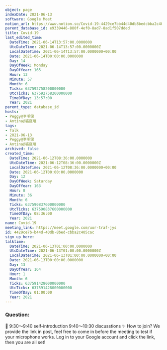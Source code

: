 ```yaml
---
object: page
indexDate: 2021-06-13
software: Google Meet
notion_url: https://www.notion.so/Covid-19-4429ce7bb44d40db8bedcbba2c405cac
parent_database_id: e9339446-880f-4ef0-8ad7-8ad1f507dded
title: Covid-19
last_edited_time:
  DateTime: 2021-06-14T13:57:00.0000000
  UtcDateTime: 2021-06-14T13:57:00.0000000Z
  LocalDateTime: 2021-06-14T13:57:00.0000000+00:00
  Date: 2021-06-14T00:00:00.0000000
  Day: 14
  DayOfWeek: Monday
  DayOfYear: 165
  Hour: 13
  Minute: 57
  Month: 6
  Ticks: 637592758200000000
  UtcTicks: 637592758200000000
  TimeOfDay: 13:57:00
  Year: 2021
parent_type: database_id
hosts:
- Peggy@李明霈
- Antina@張庭瑄
tags:
- Talk
- 2021-06-13
- Peggy@李明霈
- Antina@張庭瑄
archived: false
created_time:
  DateTime: 2021-06-12T08:36:00.0000000
  UtcDateTime: 2021-06-12T08:36:00.0000000Z
  LocalDateTime: 2021-06-12T08:36:00.0000000+00:00
  Date: 2021-06-12T00:00:00.0000000
  Day: 12
  DayOfWeek: Saturday
  DayOfYear: 163
  Hour: 8
  Minute: 36
  Month: 6
  Ticks: 637590837600000000
  UtcTicks: 637590837600000000
  TimeOfDay: 08:36:00
  Year: 2021
name: Covid-19
meeting_link: https://meet.google.com/uor-traf-jys
id: 4429ce7b-b44d-40db-8bed-cbba2c405cac
sign_up_here: 
talktime:
  DateTime: 2021-06-13T01:00:00.0000000
  UtcDateTime: 2021-06-13T01:00:00.0000000Z
  LocalDateTime: 2021-06-13T01:00:00.0000000+00:00
  Date: 2021-06-13T00:00:00.0000000
  Day: 13
  DayOfYear: 164
  Hour: 1
  Month: 6
  Ticks: 637591428000000000
  UtcTicks: 637591428000000000
  TimeOfDay: 01:00:00
  Year: 2021
---
```


### Question:


   
   
   
   
   
📅
9:30～9:40 self-introduction
9:40～10:30 discusstions
✨
How to join?
We provide the link in post, feel free to come in before the meeting to test if your microphone works. Log in to your Google account and click the link, then you are all set!

